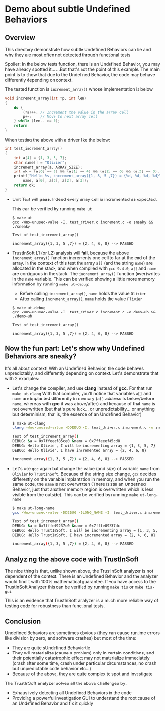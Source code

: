 # Demo about subtle Undefined Behaviors

## Overview

This directory demonstrate how subtle Undefined Behaviors can be and why they are
most often not detected through functional tests

Spoiler: In the below tests function, there is an Undefined Behavior, you may have already spotted it...
...But that's not the point of this example. The main point is to show that due to the
Undefined Behavior, the code may behave differently depending on context.

The tested function is `increment_array()` whose implementation is below
```c
void increment_array(int *p, int len)
{
    do {
        (*p)++; // Increment the value in the array cell
        p++;    // Move to next array cell
    } while (len-- >= 0);
    return;
}
```

When testing the above with a driver like the below:
```c
int test_increment_array()
{
    int a[4] = {1, 3, 5, 7};
    char name[] = "Olivier";
    increment_array(a, ARRAY_SIZE);
    int ok = (a[0] == 2) && (a[1] == 4) && (a[2] == 6) && (a[3] == 8);
    printf("Hello %s, increment_array({1, 3, 5 ,7}) = {%d, %d, %d, %d}\n",
        name, a[0], a[1], a[2], a[3]);
    return ok;
}
```

- Unit Test will **pass**: Indeed every array cell is incremented as expected.
  
  This can be verified by running `make ut`
  ```
  $ make ut
  gcc -Wno-unused-value -I. test_driver.c increment.c -o sneaky && ./sneaky

  Test of test_increment_array()

  increment_array({1, 3, 5 ,7}) = {2, 4, 6, 8} --> PASSED
  ```

- TrustInSoft L1 (or L2) analysis will **fail**, because the above `increment_array()` function
  increments one cell to far at the end of the array.
  In the context of this test the array `a[]` (and the string `name`) are allocated in the stack, and when compiled with `gcc 9.4.0`, `a[]` and `name` are contiguous in the stack.
  The `increment_array()` function (over)writes in the `name` variable.
  This can be verified showing a little more memory information by running `make ut-debug`:
  - Before calling `increment_array()`, `name` holds the value `Olivier`
  - After  calling `increment_array()`, `name` holds the value `Plivier`

  ```
  $ make ut-debug
  gcc -Wno-unused-value -I. test_driver.c increment.c -o demo-ub && ./demo-ub

  Test of test_increment_array()

  increment_array({1, 3, 5 ,7}) = {2, 4, 6, 8} --> PASSED
  ```

## Now the fun part: Let's show why Undefined Behaviors are sneaky?

It's all about context! With an Undefined Behavior, the code behaves unpredictably, and differently
depending on context. Let's demonstrate that with 2 examples:
- Let's change the compiler, and use **clang** instead of **gcc**. For that run `make ut-clang`
  With that compiler, you'll notice that variables `a[]` and `name` are implanted differently in memory (`a[]` address is below/before `name`, whereas with **gcc** it was above/after) and because of that `name` is not overwritten (but that's pure luck... or unpredictability... or anything but determinism, that is, the essence of an Undefined Behavior)

  ```bash
  $ make ut-clang
  clang -Wno-unused-value -DDEBUG -I. test_driver.c increment.c -o sneaky.clang && ./sneaky.clang

  Test of test_increment_array()
  DEBUG: &a = 0x7ffeeef85ce0 &name = 0x7ffeeef85cd8
  DEBUG: Hello Olivier, I will be incrementing array = {1, 3, 5, 7}
  DEBUG: Hello Olivier, I have incremented array = {2, 4, 6, 8}

  increment_array({1, 3, 5 ,7}) = {2, 4, 6, 8} --> PASSED
  ```

- Let's use `gcc` again but change the value (and size) of variable `name` from
  `Olivier` to `TrustInSoft`. Because of the string size change, `gcc` decides differently
  on the variable implantation in memory, and when you run the same code, the `name`
  is not overwritten (There is still an Undefined Behavior, just that another memory region is overwritten which is less visible from the outside).
  This can be verified by running: `make ut-long-name`

  ```bash
  $ make ut-long-name
  gcc -Wno-unused-value -DDEBUG -DLONG_NAME -I. test_driver.c increment.c -o sneaky.longname && ./sneaky.longname

  Test of test_increment_array()
  DEBUG: &a = 0x7fffe09237c0 &name = 0x7fffe09237dc
  DEBUG: Hello TrustInSoft, I will be incrementing array = {1, 3, 5, 7}
  DEBUG: Hello TrustInSoft, I have incremented array = {2, 4, 6, 8}

  increment_array({1, 3, 5 ,7}) = {2, 4, 6, 8} --> PASSED
  ```

## Analyzing the above code with TrustInSoft
The nice thing is that, unlike shown above, the TrustInSoft analyzer is not dependent of the context. There is an Undefined Behavior and the analyzer would find it with 100% mathematical guarantee.
If you have access to the TrustInSoft Analyzer this can be verified by running `make tis` or `make tis-gui`

This is an evidence that TrustInSoft analyzer is a much more reliable way of testing code for robustness
than functional tests.



## Conclusion

Undefined Behaviors are sometimes obvious (they can cause runtime errors like division
by zero, and software crashes) but most of the time:
- They are quite sUndefined Behaviortle
- They will materialize (cause a problem) only in certain conditions, and their
  potentially catastrophic effect may not materialize immediately (crash after some time, crash under particular circumstances, no crash but unpredictable code behavior etc...)
- Because of the above, they are quite complex to spot and investigate

The TrustInSoft analyzer solves all the above challenges by:
- Exhaustively detecting all Undefined Behaviors in the code
- Providing a powerful investigation GUI to understand the root cause of an Undefined
  Behavior and fix it quickly
  
